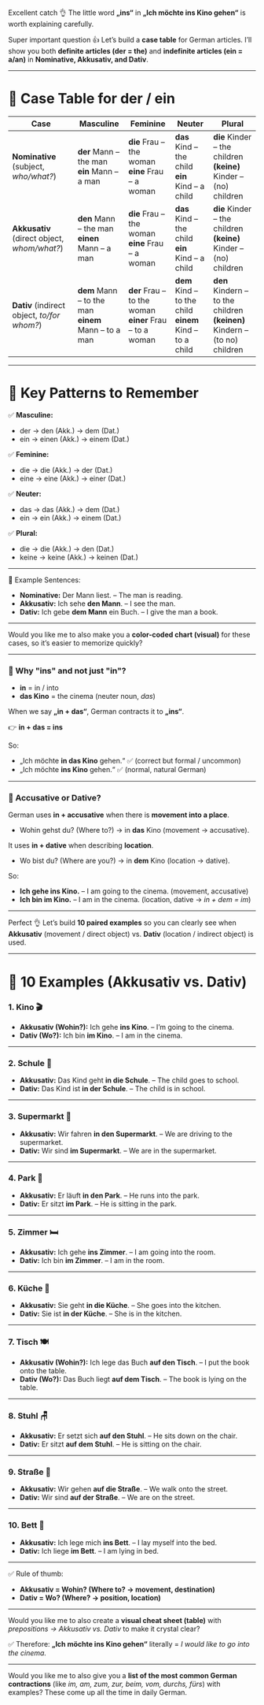 Excellent catch 👌 The little word **„ins“** in **„Ich möchte ins Kino gehen“** is worth explaining carefully.


Super important question 👍 Let’s build a **case table** for German articles.
I’ll show you both **definite articles (der = the)** and **indefinite articles (ein = a/an)** in **Nominative, Akkusativ, and Dativ**.

---

# 🔹 Case Table for **der / ein**

| Case                                        | Masculine                                                 | Feminine                                                     | Neuter                                                       | Plural                                                                         |
| ------------------------------------------- | --------------------------------------------------------- | ------------------------------------------------------------ | ------------------------------------------------------------ | ------------------------------------------------------------------------------ |
| **Nominative** (subject, *who/what?*)       | **der** Mann – the man  <br> **ein** Mann – a man         | **die** Frau – the woman <br> **eine** Frau – a woman        | **das** Kind – the child <br> **ein** Kind – a child         | **die** Kinder – the children <br> **(keine)** Kinder – (no) children          |
| **Akkusativ** (direct object, *whom/what?*) | **den** Mann – the man  <br> **einen** Mann – a man       | **die** Frau – the woman <br> **eine** Frau – a woman        | **das** Kind – the child <br> **ein** Kind – a child         | **die** Kinder – the children <br> **(keine)** Kinder – (no) children          |
| **Dativ** (indirect object, *to/for whom?*) | **dem** Mann – to the man  <br> **einem** Mann – to a man | **der** Frau – to the woman <br> **einer** Frau – to a woman | **dem** Kind – to the child <br> **einem** Kind – to a child | **den** Kindern – to the children <br> **(keinen)** Kindern – (to no) children |

---

# 🔹 Key Patterns to Remember

✅ **Masculine:**

* der → den (Akk.) → dem (Dat.)
* ein → einen (Akk.) → einem (Dat.)

✅ **Feminine:**

* die → die (Akk.) → der (Dat.)
* eine → eine (Akk.) → einer (Dat.)

✅ **Neuter:**

* das → das (Akk.) → dem (Dat.)
* ein → ein (Akk.) → einem (Dat.)

✅ **Plural:**

* die → die (Akk.) → den (Dat.)
* keine → keine (Akk.) → keinen (Dat.)

---

📌 Example Sentences:

* **Nominative:** Der Mann liest. – The man is reading.
* **Akkusativ:** Ich sehe **den Mann**. – I see the man.
* **Dativ:** Ich gebe **dem Mann** ein Buch. – I give the man a book.

---

Would you like me to also make you a **color-coded chart (visual)** for these cases, so it’s easier to memorize quickly?


---

### 🔹 Why "ins" and not just "in"?

* **in** = in / into
* **das Kino** = the cinema (neuter noun, *das*)

When we say **„in + das“**, German contracts it to **„ins“**.

👉 **in + das = ins**

So:

* „Ich möchte **in das Kino** gehen.“ ✅ (correct but formal / uncommon)
* „Ich möchte **ins Kino** gehen.“ ✅ (normal, natural German)

---

### 🔹 Accusative or Dative?

German uses **in + accusative** when there is **movement into a place**.

* Wohin gehst du? (Where to?) → in **das** Kino (movement → accusative).

It uses **in + dative** when describing **location**.

* Wo bist du? (Where are you?) → in **dem** Kino (location → dative).

So:

* **Ich gehe ins Kino.** – I am going to the cinema. (movement, accusative)
* **Ich bin im Kino.** – I am in the cinema. (location, dative → *in + dem = im*)

---

Perfect 👌 Let’s build **10 paired examples** so you can clearly see when **Akkusativ** (movement / direct object) vs. **Dativ** (location / indirect object) is used.

---

# 🔹 10 Examples (Akkusativ vs. Dativ)

### 1. Kino 🎬

* **Akkusativ (Wohin?):** Ich gehe **ins Kino**. – I’m going to the cinema.
* **Dativ (Wo?):** Ich bin **im Kino**. – I am in the cinema.

---

### 2. Schule 🏫

* **Akkusativ:** Das Kind geht **in die Schule**. – The child goes to school.
* **Dativ:** Das Kind ist **in der Schule**. – The child is in school.

---

### 3. Supermarkt 🛒

* **Akkusativ:** Wir fahren **in den Supermarkt**. – We are driving to the supermarket.
* **Dativ:** Wir sind **im Supermarkt**. – We are in the supermarket.

---

### 4. Park 🌳

* **Akkusativ:** Er läuft **in den Park**. – He runs into the park.
* **Dativ:** Er sitzt **im Park**. – He is sitting in the park.

---

### 5. Zimmer 🛏️

* **Akkusativ:** Ich gehe **ins Zimmer**. – I am going into the room.
* **Dativ:** Ich bin **im Zimmer**. – I am in the room.

---

### 6. Küche 🍳

* **Akkusativ:** Sie geht **in die Küche**. – She goes into the kitchen.
* **Dativ:** Sie ist **in der Küche**. – She is in the kitchen.

---

### 7. Tisch 🍽️

* **Akkusativ (Wohin?):** Ich lege das Buch **auf den Tisch**. – I put the book onto the table.
* **Dativ (Wo?):** Das Buch liegt **auf dem Tisch**. – The book is lying on the table.

---

### 8. Stuhl 🪑

* **Akkusativ:** Er setzt sich **auf den Stuhl**. – He sits down on the chair.
* **Dativ:** Er sitzt **auf dem Stuhl**. – He is sitting on the chair.

---

### 9. Straße 🚶

* **Akkusativ:** Wir gehen **auf die Straße**. – We walk onto the street.
* **Dativ:** Wir sind **auf der Straße**. – We are on the street.

---

### 10. Bett 🛌

* **Akkusativ:** Ich lege mich **ins Bett**. – I lay myself into the bed.
* **Dativ:** Ich liege **im Bett**. – I am lying in bed.

---

✅ Rule of thumb:

* **Akkusativ = Wohin? (Where to? → movement, destination)**
* **Dativ = Wo? (Where? → position, location)**

---

Would you like me to also create a **visual cheat sheet (table)** with *prepositions → Akkusativ vs. Dativ* to make it crystal clear?


✅ Therefore:
**„Ich möchte ins Kino gehen“** literally = *I would like to go into the cinema.*

---

Would you like me to also give you a **list of the most common German contractions** (like *im, am, zum, zur, beim, vom, durchs, fürs*) with examples? These come up all the time in daily German.
